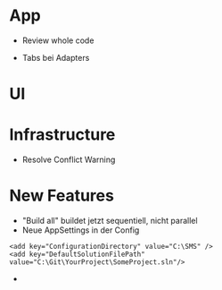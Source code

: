 # App
- Review whole code

- Tabs bei Adapters

# UI


# Infrastructure
- Resolve Conflict Warning

# New Features
- "Build all" buildet jetzt sequentiell, nicht parallel
- Neue AppSettings in der Config
```
<add key="ConfigurationDirectory" value="C:\SMS" />
<add key="DefaultSolutionFilePath" value="C:\Git\YourProject\SomeProject.sln"/>
```
- 

